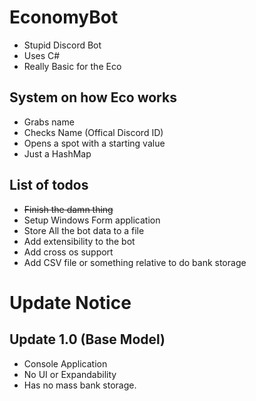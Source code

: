 # EconomyBot

- Stupid Discord Bot
- Uses C#
- Really Basic for the Eco

## System on how Eco works

- Grabs name
- Checks Name (Offical Discord ID)
- Opens a spot with a starting value
- Just a HashMap

## List of todos

- ~~Finish the damn thing~~
- Setup Windows Form application
- Store All the bot data to a file
- Add extensibility to the bot
- Add cross os support
- Add CSV file or something relative to do bank storage

# Update Notice
## Update 1.0 (Base Model)
- Console Application
- No UI or Expandability
- Has no mass bank storage.
